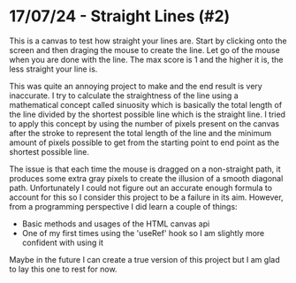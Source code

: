 # 17/07/24 - Straight Lines (#2)
This is a canvas to test how straight your lines are. Start by clicking onto
the screen and then draging the mouse to create the line. Let go of the mouse
when you are done with the line. The max score is 1 and the higher it is, the
less straight your line is.

This was quite an annoying project to make and the end result is very
inaccurate. I try to calculate the straightness of the line using a mathematical
concept called sinuosity which is basically the total length of the line
divided by the shortest possible line which is the straight line. I tried to
apply this concept by using the number of pixels present on the canvas after
the stroke to represent the total length of the line and the minimum amount of
pixels possible to get from the starting point to end point as the shortest
possible line.

The issue is that each time the mouse is dragged on a non-straight path, it
produces some extra gray pixels to create the illusion of a smooth diagonal
path. Unfortunately I could not figure out an accurate enough formula to
account for this so I consider this project to be a failure in its aim.
However, from a programming perspective I did learn a couple of things:
- Basic methods and usages of the HTML canvas api
- One of my first times using the 'useRef' hook so I am slightly more confident
with using it

Maybe in the future I can create a true version of this project but I am glad
to lay this one to rest for now.